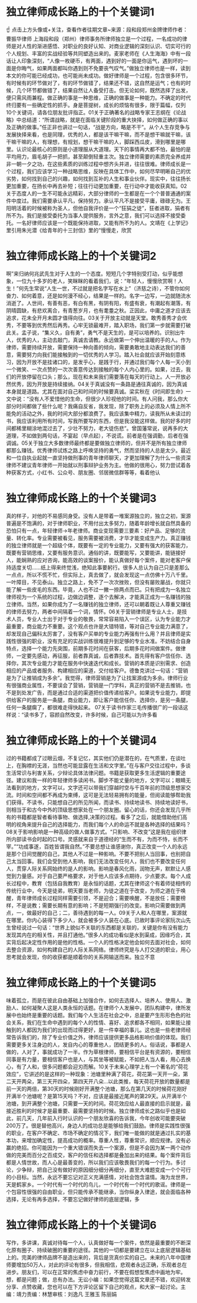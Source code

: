 # 独立律师成长路上的十个关键词1

☝ 点击上方头像或+关注，查看作者往期文章~来源：段和段郑州金牌律师作者：曹振华律师 上海段和段（郑州）律师事务所律师独立是一个过程，一名成功的律师是对人性的渐进感悟、对职业的良好认知、对商业逻辑的深刻认识、切实可行的个人规划、丰富的实战经验等共同塑造出来的。麦家老师在《人生海海》中有一段话让人印象深刻，“人像一枚硬币，有两面，遇到好的一面是你运气，遇到坏的一面是你晦气，如果两面都叫你遇到则不免要丧气叹气。”做独立律师也是一样，读到本文的你可能已经成功，也可能尚未成功。做好律师是一个过程，包含很多环节，有时候有的环节做对了，有的环节做错了，结果还不错，这自然是运气；也有的时候，几个环节都做错了，结果自然让人备受打击。但无论如何，既然选择了出发，便只需风雨兼程。做正确的事是一种思维，正确的做事是一种能力。不确定的时代终归要有一些确定性的抓手。身是菩提树，成长的烦恼有很多，限于篇幅，仅列10个关键词，请各位朋友批评指正。01关于正确著名的战略专家王志纲在《论战略》中总结道：“所谓战略，就是在面临关键阶段的重大抉择，如何做正确的事以及正确的做事。”任正非也讲过一句话，“战是方向，略是不干”。从个人生存竞争与发展抉择来看，也是同理，优秀的人，都是该干嘛干嘛，而不是想干嘛就干嘛，该干嘛干嘛的人，有理想，有规划，想干嘛干嘛的人，脚踩西瓜皮，滑到哪里是哪里。认识论最核心的原则是小道理服从大道理。天下的事情再大都不怕，最怕的是平均用力，眉毛胡子一把抓，甚至颠倒轻重主次。独立律师需要的素质完全养成并非一朝一夕之功，在这些素质的训练过程中想齐头并进，往往很难。律师成长是一个过程，我们应该学习一种战略思维，反映在具体工作中，如何尽早明晰自己的优劣势，如何找到自己的兴趣，如何找到互补的人生和事业伙伴。现实中，往往扬长更加重要，在扬长中再去补短；往往行动更加重要，在行动中才能收获真知。02关于态度人的一生不可能永远精彩，大部分律师的一生都是在一个个普普通通的案件中度过。我们需要承认平凡，保持努力。承认平凡不是接受平庸，碌碌无为。王阳明活着的时候被称为圣人，但他自我评价是一个“狂狷之徒”，狂者进取，狷者有所不为。我们是接受委托为当事人提供服务，言外之意，我们可以选择不接受委托。一名好律师应该是一个既能保持进取，又能有所不为的人。文靖在《上学记》里引用朱光潜《给青年的十三封信》里的“慢慢走，欣赏

# 独立律师成长路上的十个关键词2

啊”来归纳何兆武先生对于人生的一个态度。短短几个字特别受打动，似乎能想象，一位九十多岁的老人，笑眯眯的看着我们，说：“年轻人，慢慢欣赏啊！人生！”何先生常说“人生一世，不过就是把名字写在水上”（济慈之诗），不管你如何奋力、如何着意，还是如何漫不经心，结果是一样的。名字一边写，一边就随流水消逝了。人世间，有善有恶，有白有黑，有阴有阳，有盛有衰，有潮起有潮落，有阴晴圆缺，有悲欢离合，有青葱岁月，也有耄耋之秋。正因此，中庸之道才应该去追求，花未全开月未圆才值得向往。03关于开放主动就是天堂。敢秀善秀才会优秀，不要等到优秀然后再秀。心牢无锁最难开，踏入职场，我们第一步就需要打破此关。孟子说，“集义久，自有勇”，勇气不是天生的，是可以培养的。识别出牛人，优秀的人，主动去敲门，真诚去请教。永远做第一个伸出温暖的手的人。作为律师，需要持续开放，需要保持一种向善的倾向，需要勇敢地主动表达我们的善意，需要努力向我们能接触到的一切优秀的人学习。踏入社会就应该开始刻意练习，因为开放不是挂诸口的，是发乎心，是践于行，并通过我们每个人每一天小到一个微笑、一次点赞的一次次善意传达到接触的每个人内心里的。如果，过去，我们的开放停留在口头；那么，现在和未来我们需要落在每天的行动上。人一开放必然优秀，因为开放是持续接纳。04关于真诚没有一条路是通往真诚的，因为真诚本身就是道路。尤其在面对自己和时间的时候要真诚。梁实秋在《时间即生命》一文中说：“没有人不爱惜他的生命，但很少人珍视他的时间。有人问我，那么你大部分时间都做了些什么呢？我痛自反省，我发现，除了职务上的必须及人情上所不能免的活动之外，我的时间大部分都浪费了。我应该集中精力，读我所从未读过的书，我应该利用所有时间，写我所要写的东西，但是我没能这样做。我的好多的时间都稀里糊涂地混过去了，少壮不努力，老大徒伤悲”。曾国藩常说，说再多的大道理，不如做到两句话，不宴起（早点起），不说谎。前者是在强调勤，后者在强调诚。05关于独立大多数律师最终都是要做独立律师的，但并不是所有独立律师都那么赚钱。优秀律师试炼之路上呼唤坚持的勇气，然而坚持的人总是太少。最近和一位自执业起就一直坚持做刑事的青年律师聊天，才更加理解了为什么一些资深律师不建议青年律师一开始就以刑事辩护业务为主。他做的很用心，努力尝试着各种获客方式，小红书、公众号、朋友圈、邻居微信群等等，看着他认

# 独立律师成长路上的十个关键词3

真的样子，对他的不易感同身受。没有人是带着一堆案源独立的，独立之初，案源普遍是不饱满的，对于律师职业，不用付出太多努力，随着年龄增长就自然具备的恐怕只有一点，年轻律师→年老律师。商业变现需要三要素：好产品、足够的流量、转化率。专业需要被看见，服务需要被消费，才华才能变成生产力。真正赚钱的独立律师就是一个超级个体，既要有一定的专业能力，又要有强大的获客能力，既要有营销思维，又要有服务意识。通俗的讲，既要能写，又要能讲，能链接好人，能娴熟的应对咨询，能高效的谈案报价，能认真做好每个案件，能对老客户保持适度关切……纸上得来终觉浅，绝知此事要躬行。很多人总认为自己只是差那么一点点，所以不慌不忙，但实际上，真去做了，就会发现这一点仿佛十万八千里。一叶障目，不见泰山。独立之路上，免不了一次次挫败，但没有屡败屡战，你就只能了解一些皮毛的东西。毕竟，人也不过一撇一捺两点而已。只有把成为一名独立律师视为一个系统的过程，边做边调整，逐个去解决，才能真正成为一名赚钱的独立律师。当然，如果你成为了一名赚钱的独立律师，还可以朝着既让人尊重又赚钱的律师去努力，两者中间隔着一个词，情怀。06关于营销律师是专业人士，是技术人员，专业人士出于对于专业的敬畏，常常容易陷入一个误区，认为专业能力才最重要，商业能力不重要。这个观点也许是大错特错，等对自己专业能力满意了，却发现自己偏科太厉害了，没有客户买单的专业能力再强有什么用？并且律师是实践性很强的职业，没有充足的实战训练很难提升到足够的专业水准。不妨结合自身特点，选择一个能力先突围，前期多花时间在获客，后期多花时间做案件。做律师，一定要先感动，再征服，前者靠真诚，后者靠技术。首先得有客户信任你、选择你，其次专业能力才能在服务中快速迭代和成长。营销的本质是识别需求、创造相应的产品或者服务、构建相应的渠道，交付给客户。德鲁克讲过一句话：“营销是为了让推销成为多余”。我觉得，律师营销是为了让找案源成为多余。律师行业有很强商业属性，不要误会了营销，营销是一门学科，真正的营销不是去推销，也不是到处发广告，而是通过合适的渠道把价值传递给客户。如果说专业能力，即提供给客户的服务是一条腿，商业能力，即让客户能信任你、选择你，是另一条腿，任何一条腿瘸了，都很难走得快起来。 07关于读书作家三毛传播很广的一段话这样说：“读书多了，容颜自然改变，许多时候，自己可能以为许多看

# 独立律师成长路上的十个关键词4

过的书籍都成了过眼云烟，不复记忆，其实他们仍是潜在的，在气质里，在谈吐上，在胸襟的无涯，当然也可能显露在生活和文字里。”在与客户交往过程中，多谈生活常识与利害关系，少辩论具体法律问题。书籍是获取更多生活逻辑的重要途径。建议和我一样的年轻律师多读闲书。脚步不能丈量的地方，文字可以；眼睛无法看到的地方，文字可以，文字还可以带我们穿越时空与千百年前的顶级思想家交流。时间和空间都不再成为束缚，这可是无法轻易拥有的能量，但阅读能够帮助我们获得。不读书，只能想自己的所见所闻，而读书、持续地读书、持续地读好书，则相当于和古今中外的顶级思想家处在一个朋友圈。留心的话，你还会发现几乎所有的书籍都是智者看待事物、做选择,决策的过程。看多了之后，就能借助他们高明的视角来提升自己的选择能力，而我们每个人的命运不就是各种选择的结果吗？08关于影响影响是一种高级的做人做事方式。“只影响、不改变”这是我在组织律所内部读书会时起的口号。灵感就来自于道德经的“生而不有，为而不恃，长而不宰。”“功成事遂，百姓皆谓我自然。”不要总想让谁感谢你，真正改变一个人的永远是那个日间觉醒的自己，其他人不过是一种影响。不要不把别人当回事，也别把自己太当回事。我们会受到他人影响，我们无法改变任何人，我们也不要改变任何人，贯穿人际关系网始终的是人的影响。影响是春风化雨，润物无声，默默让人感觉到力量感。对于自己要严格要求，对于他人应该多点期待，少点要求。每个人成长过程中，教育（包括自我教育）是永恒的话题，尤其在律师这个有着师徒相传的传统行业中，今天是徒弟，明天要当老师，为徒之道在于改变，为师之道在于唤醒，青年律师成长过程同样需要引领，不是迎合；需要唤醒，不是放任；需要榜样，不是说教；需要长期有意的影响；不是短期强行的改变。影响只需要做到两点，一，做最好的自己；二，善待遇到的每一人。09关于人和人在哪里，案源就在哪里。你内心装得下多少人，就会被多少人装在心底。已故时事评论家阮次山先生曾经说过一句话：“世界上貌似不关联的东西都是关联的，关键是你有没有能力发现其内在的相关性，并且打通他。”很多人的成功看似是水到渠成，因缘巧合，其实背后起决定性作用的是他的性格。一个人的性格决定他会如何去面对社会，如何去整合资源，如何构建自己的人际关系网络。律师终究是与人打交道的职业，用心思考就会发现，你的收获都是顺着你的关系网输送而来。独立不意

# 独立律师成长路上的十个关键词5

味着孤立，而是在彼此自由基础上加强合作，如何去选择人、培养人、使用人、激励人、如何凝聚人这是人类永恒的话题。在律师个人发展中，团队构建中，律所发展中也始终是重要的话题。我们每个人生活在社会之中，总是要产生形形色色的社会关系，我们在生命中遇到的每个人的性情、喜好、追求都各不相同，如果能让接触到的人都因为我们的出现而过得更好，是一件幸福的事儿。这也是一些老律师经常告诉我们的，除了专业价值之外，律师应该提供更多品格影响价值的体现。我们需要更多关注身边的人，发自内心的尊重他人，团结更多的人。俗话说，事都是人做的，人对了，事就成功了一半。作为草根律师，要相信平台是有资源的，要相信同事是有力量，要相信客户也是人，与其坐等被赋能，不如把人当人看，用心去换心，有了人和，很多问题都会迎刃而解。10关于未来心理学上有一个著名的“荷花效应”，它讲述的是这样的一种现象：池塘里种满了荷花，荷花第一天开一朵，第二天开两朵，第三天开四朵，第四天开八朵...以此类推，每天荷花开放的数量都是前一天的两倍，第30天的时候刚好开满整个池塘，那么在第几天的时候荷花刚好开满半个池塘呢？是第15天吗？不对，应该是最接近尾声的第29天。从开满半个池塘，到开满整个池塘，只需要一天的时间。荷花效应给人最直接的启示就是，最接近胜利的时候才是最重要、最需要坚持的时候。独立律师成长之路似乎也是如此，前几天，几年前入行时认识的一个朋友欣喜的告诉我，今年创收可能要突破200万了。很是替他高兴，身边人的成功总是能够给我们鼓励。律师是实践性很强的职业，在客户不确定、市场不确定的情况下，我们唯一能做的就是通过扎实的基本功，来增加确定性，提高成功的概率。尊重人性，尊重常识，顺应规律。没有必赢的绝招。你可能因为一个重大错误而失去一个案源，但是不会因为某一两个动作做的完美而百分之百成交，客户的信任和选择都是叠加出来的结果。每个案件背后都是人情世故，而人心是最善变的，所以我们应该敬畏我们的每一个行为。多讨论，少争辩，把自己没有做好的原因细分细分再细分，直至大难题变成一个个可行的小目标。当然，永远不要忘记对正义充满感情，对社会饱含温情。海为龙世界，天是鹤家乡。一个时代有一个时代的鸟儿，一个时代有一个时代的歌谣。律师是一个包容性很强的自由职业，但只能传承不能继承，当你纵身入律途，就会面临各种选择，无论有再多选择，不要忘记做好律师的底层逻辑，多

# 独立律师成长路上的十个关键词6

写作，多讲课，真诚对待每一个人，认真做好每一个案件，依然是最重要的不断深化原有圈子、持续破圈的重要的途径。其他的一切都是要建立在以上底层逻辑基础上的。完美的律师品牌不是造出来的，背后是货真价实的自己。未来的八年中国律师要增加50万人，对此的评论有很多，但我相信，悲观者永远正确，乐观者总在进步。朋友们，可以在正常的焦虑中奋力前行，不要在假想型焦虑中画地为牢。想，都是问题；做，总有办法。无讼小编：如果您觉得这篇文章还不错，欢迎转发分享、点赞收藏，您也可以在下方评论区留下自己的观点，和大家一起讨论。主编：靖力责编：林慧审核：刘逸凡 王雅玉 陈丽娟

